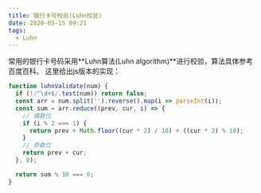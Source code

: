 ```yaml
---
title: 银行卡号校验(Luhn校验)
date: 2020-05-15 09:21
tags:
  - Luhn
---
```


常用的银行卡号码采用**Luhn算法(Luhn algorithm)**进行校验，算法具体参考百度百科。
这里给出js版本的实现：

```js
function luhnValidate(num) {
  if (!/^\d+$/.test(num)) return false;
  const arr = num.split('').reverse().map(i => parseInt(i));
  const sum = arr.reduce((prev, cur, i) => {
    // 偶数位
    if (i % 2 === 1) {
      return prev + Math.floor((cur * 2) / 10) + ((cur * 2) % 10);
    }
    // 奇数位
    return prev + cur;
  }, 0);

  return sum % 10 === 0;
}
```
